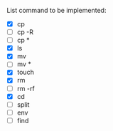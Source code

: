 List command to be implemented:

- [x] cp
- [ ] cp -R
- [ ] cp *
- [x] ls
- [x] mv
- [ ] mv *
- [x] touch
- [x] rm
- [ ] rm -rf
- [x] cd
- [ ] split
- [ ] env
- [ ] find
